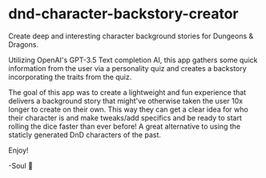 # dnd-character-backstory-creator
Create deep and interesting character background stories for Dungeons &amp; Dragons.

Utilizing OpenAI's GPT-3.5 Text completion AI, this app gathers some quick information from the user via a personality quiz and creates a backstory incorporating the traits from the quiz.

The goal of this app was to create a lightweight and fun experience that delivers a background story that might've otherwise taken the user 10x longer to create on their own. This way they can get a clear idea for who their character is and make tweaks/add specifics and be ready to start rolling the dice faster than ever before! A great alternative to using the staticly generated DnD characters of the past.

Enjoy!

-Soul 🐉
